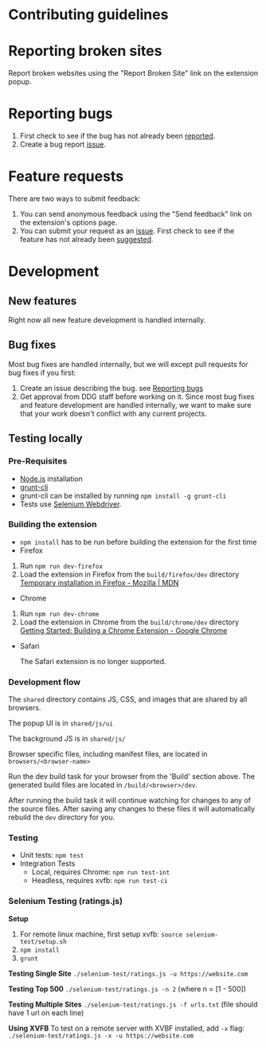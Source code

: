 # Contributing guidelines

# Reporting broken sites

Report broken websites using the "Report Broken Site" link on the extension popup.

# Reporting bugs

1. First check to see if the bug has not already been [reported](https://github.com/duckduckgo/duckduckgo-privacy-extension/issues).
2. Create a bug report [issue](https://github.com/duckduckgo/duckduckgo-privacy-extension/issues/new?template=bug_report.md).

# Feature requests

There are two ways to submit feedback:
1. You can send anonymous feedback using the "Send feedback" link on the extension's options page.
2. You can submit your request as an [issue](https://github.com/duckduckgo/duckduckgo-privacy-extension/issues/new?template=feature_request.md). First check to see if the feature has not already been [suggested](https://github.com/duckduckgo/duckduckgo-privacy-extension/issues).

# Development

## New features

Right now all new feature development is handled internally.

## Bug fixes

Most bug fixes are handled internally, but we will except pull requests for bug fixes if you first:
1. Create an issue describing the bug. see [Reporting bugs](CONTRIBUTING.md#reporting-bugs)
2. Get approval from DDG staff before working on it. Since most bug fixes and feature development are handled internally, we want to make sure that your work doesn't conflict with any current projects.

## Testing locally

### Pre-Requisites
- [Node.js](https://nodejs.org) installation
- [grunt-cli](https://gruntjs.com/getting-started)
- grunt-cli can be installed by running `npm install -g grunt-cli`
- Tests use [Selenium Webdriver](http://seleniumhq.github.io/selenium/docs/api/javascript/index.html).

### Building the extension
- `npm install` has to be run before building the extension for the first time 
- Firefox
 1. Run `npm run dev-firefox`
 2. Load the extension in Firefox from the `build/firefox/dev` directory
[Temporary installation in Firefox - Mozilla | MDN](https://developer.mozilla.org/en-US/Add-ons/WebExtensions/Temporary_Installation_in_Firefox)

- Chrome
 1. Run `npm run dev-chrome`
 2. Load the extension in Chrome from the `build/chrome/dev` directory
[Getting Started: Building a Chrome Extension - Google Chrome](https://developer.chrome.com/extensions/getstarted#unpacked)

- Safari

  The Safari extension is no longer supported.

### Development flow

The `shared` directory contains JS, CSS, and images that are shared by all browsers.

The popup UI is in `shared/js/ui`

The background JS is in `shared/js/`

Browser specific files, including manifest files, are located in `browsers/<browser-name>`

Run the dev build task for your browser from the 'Build' section above. The generated build files are located in `/build/<browser>/dev`.

After running the build task it will continue watching for changes to any of the source files. After saving any changes to these files it will automatically rebuild the `dev` directory for you.

### Testing
- Unit tests: `npm test`
- Integration Tests
  - Local, requires Chrome: `npm run test-int`
  - Headless, requires xvfb: `npm run test-ci`

### Selenium Testing (ratings.js)

**Setup**

1. For remote linux machine, first setup xvfb: `source selenium-test/setup.sh`
2. `npm install`
3. `grunt`

**Testing Single Site** `./selenium-test/ratings.js -u https://website.com`

**Testing Top 500** `./selenium-test/ratings.js -n 2` (where n = [1 - 500])

**Testing Multiple Sites** `./selenium-test/ratings.js -f urls.txt` (file should have 1 url on each line)

**Using XVFB** To test on a remote server with XVBF installed, add `-x` flag: `./selenium-test/ratings.js -x -u https://website.com`
